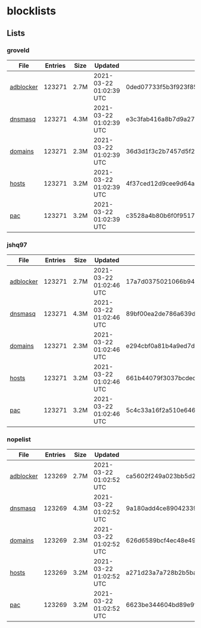 # blocklists

## Lists

### groveld

|File|Entries|Size|Updated|Hash|
|-|-|-|-|-|
|[adblocker](https://raw.githubusercontent.com/groveld/blocklists/lists/groveld/adblocker.txt)|123271|2.7M|2021-03-22 01:02:39 UTC|0ded07733f5b3f923f858638a5594b23880a7eee5a4d9e8c471f91fc492d63a1|
|[dnsmasq](https://raw.githubusercontent.com/groveld/blocklists/lists/groveld/dnsmasq.txt)|123271|4.3M|2021-03-22 01:02:39 UTC|e3c3fab416a8b7d9a27131adce4240b624ef1376862210c239980df31cae6df0|
|[domains](https://raw.githubusercontent.com/groveld/blocklists/lists/groveld/domains.txt)|123271|2.3M|2021-03-22 01:02:39 UTC|36d3d1f3c2b7457d5f26c79963074582a3c57baf157b22cd4e4f02f308a4ad08|
|[hosts](https://raw.githubusercontent.com/groveld/blocklists/lists/groveld/hosts.txt)|123271|3.2M|2021-03-22 01:02:39 UTC|4f37ced12d9cee9d64aa316d327ec5eb9ba34ea485e53649a724a3ab191e8f86|
|[pac](https://raw.githubusercontent.com/groveld/blocklists/lists/groveld/pac.txt)|123271|3.2M|2021-03-22 01:02:39 UTC|c3528a4b80b6f0f951732b8dab9464311802e385c6cab778be927804c4c0f91f|

### jshq97

|File|Entries|Size|Updated|Hash|
|-|-|-|-|-|
|[adblocker](https://raw.githubusercontent.com/groveld/blocklists/lists/jshq97/adblocker.txt)|123271|2.7M|2021-03-22 01:02:46 UTC|17a7d0375021066b94e75e78197a886c369c42c57fa54f0f2e2ccefa77303dc7|
|[dnsmasq](https://raw.githubusercontent.com/groveld/blocklists/lists/jshq97/dnsmasq.txt)|123271|4.3M|2021-03-22 01:02:46 UTC|89bf00ea2de786a639d321bc44f8a18c40b45162fc647fe7b9b54e7f931b0424|
|[domains](https://raw.githubusercontent.com/groveld/blocklists/lists/jshq97/domains.txt)|123271|2.3M|2021-03-22 01:02:46 UTC|e294cbf0a81b4a9ed7d223a7e07e736435d1b5f9d4f2bc59231626b3d02a9435|
|[hosts](https://raw.githubusercontent.com/groveld/blocklists/lists/jshq97/hosts.txt)|123271|3.2M|2021-03-22 01:02:46 UTC|661b44079f3037bcdec3c9c8323a76d6c756214e86075af5445137260bf2a800|
|[pac](https://raw.githubusercontent.com/groveld/blocklists/lists/jshq97/pac.txt)|123271|3.2M|2021-03-22 01:02:46 UTC|5c4c33a16f2a510e646f3e1cbe76b113666405027a56ca3365c2815029bc2f9a|

### nopelist

|File|Entries|Size|Updated|Hash|
|-|-|-|-|-|
|[adblocker](https://raw.githubusercontent.com/groveld/blocklists/lists/nopelist/adblocker.txt)|123269|2.7M|2021-03-22 01:02:52 UTC|ca5602f249a023bb5d2c769e34051115dbe38e9d62b8377c0a23442267ead1c4|
|[dnsmasq](https://raw.githubusercontent.com/groveld/blocklists/lists/nopelist/dnsmasq.txt)|123269|4.3M|2021-03-22 01:02:52 UTC|9a180add4ce89042339ee7bcada1ce46437313175f594eea5fe4e864bd0eb9ba|
|[domains](https://raw.githubusercontent.com/groveld/blocklists/lists/nopelist/domains.txt)|123269|2.3M|2021-03-22 01:02:52 UTC|626d6589bcf4ec48e493eecbe67871934ac9b3439f6cb14bf2b344eef84d125b|
|[hosts](https://raw.githubusercontent.com/groveld/blocklists/lists/nopelist/hosts.txt)|123269|3.2M|2021-03-22 01:02:52 UTC|a271d23a7a728b2b5ba67a3d9c45fa1636158181ebfc7a0a2d6756caafb5ae84|
|[pac](https://raw.githubusercontent.com/groveld/blocklists/lists/nopelist/pac.txt)|123269|3.2M|2021-03-22 01:02:52 UTC|6623be344604bd89e9fc1e468a17e5d9b2a04738a2b99fa5f5b1fac8d5795f45|
